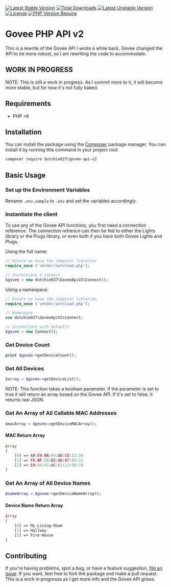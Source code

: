 [![Latest Stable Version](https://poser.pugx.org/dutchie027/govee-api-v2/v)](https://packagist.org/packages/dutchie027/govee-api-v2) [![Total Downloads](https://poser.pugx.org/dutchie027/govee-api-v2/downloads)](https://packagist.org/packages/dutchie027/govee-api-v2) [![Latest Unstable Version](https://poser.pugx.org/dutchie027/govee-api-v2/v/unstable)](https://packagist.org/packages/dutchie027/govee-api-v2) [![License](https://poser.pugx.org/dutchie027/govee-api-v2/license)](https://packagist.org/packages/dutchie027/govee-api-v2) [![PHP Version Require](https://poser.pugx.org/dutchie027/govee-api-v2/require/php)](https://packagist.org/packages/dutchie027/govee-api-v2)

# Govee PHP API v2
This is a rewrite of the Govee API I wrote a while back. Govee changed the API to be more robust, so I am rewriting the code to accommodate.

## WORK IN PROGRESS
NOTE: This is still a work in progress. As I commit more to it, it will become more stable, but for now it's not fully baked.

## Requirements

* PHP >8

## Installation

You can install the package using the [Composer](https://getcomposer.org/) package manager. You can install it by running this command in your project root:

```sh
composer require dutchie027/govee-api-v2
```

## Basic Usage

### Set up the Environment Variables
Rename `.env.sample` to `.env` and set the variables accordingly.

### Instantiate the client

To use any of the Govee API functions, you first need a connection reference. The connection refrence can then be fed to either the Lights library or the Plugs library, or even both if you have both Govee Lights and Plugs.

Using the full name:
```php
// Ensure we have the composer libraries
require_once ('vendor/autoload.php');

// Instantiate & Connect
$govee = new dutchie027\GoveeApiV2\Connect();
```

Using a namespace:
```php
// Ensure we have the composer libraries
require_once ('vendor/autoload.php');

// Namespace
use dutchie027\GoveeApiV2\Connect;

// Instantiate with defaults
$govee = new Connect();
```

### Get Device Count

```php
print $govee->getDeviceCount();
```

### Get All Devices

```php
$array = $govee->getDeviceList();
```

NOTE: This function takes a boolean parameter. If the parameter is set to true it will return an array based on the Govee API. If it's set to false, it returns raw JSON.


### Get An Array of All Callable MAC Addresses

```php
$macArray = $govee->getDeviceMACArray();
```

#### MAC Return Array

```php
Array
(
    [0] => A9:E9:0A:04:AD:CD:12:34
    [1] => FA:8F:50:B2:AD:A7:00:12
    [2] => E0:94:41:AC:62:13:56:78
)
```

### Get An Array of All Device Names

```php
$nameArray = $govee->getDeviceNameArray();
```

#### Device Name Return Array

```php
Array
(
    [0] => My-Living-Room
    [1] => Hallway
    [2] => Fire-House
)
```

## Contributing

If you're having problems, spot a bug, or have a feature suggestion, [file an issue](https://github.com/dutchie027/govee-api-v2/issues). If you want, feel free to fork the package and make a pull request. This is a work in progresss as I get more info and the Govee API grows.
